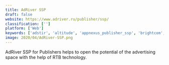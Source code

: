 ```yaml
---
title: AdRiver SSP
draft: false 
website: https://www.adriver.ru/publisher/ssp/
classification: ['']
platform: ['Web']
keywords: ['adstir', 'altitude', 'appnexus_publisher_ssp', 'brightcom', 'index_exchange', 'liverail', 'pubmatic', 'rubicon_buyer_cloud', 'sharethrough']
image: 2020/04/AdRiver-SSP.png
---
```

AdRiver SSP for Publishers helps to open the potential of the advertising space with the help of RTB technology.